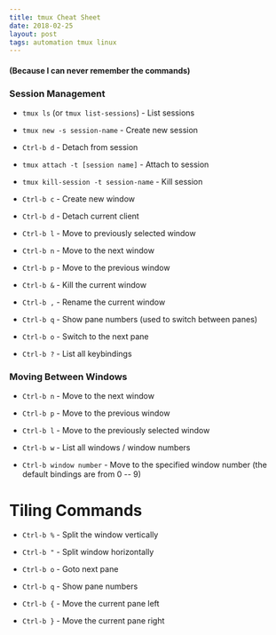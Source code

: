```yaml
---
title: tmux Cheat Sheet
date: 2018-02-25
layout: post
tags: automation tmux linux
---
```


#### (Because I can never remember the commands)

### Session Management 

- `tmux ls` (or `tmux list-sessions`) - List sessions 

- `tmux new -s session-name` - Create new session

- `Ctrl-b d` - Detach from session 

- `tmux attach -t [session name]` - Attach to session

- `tmux kill-session -t session-name` - Kill session


- `Ctrl-b c` - Create new window 

- `Ctrl-b d` - Detach current client 

- `Ctrl-b l` - Move to previously selected window 

- `Ctrl-b n` - Move to the next window 

- `Ctrl-b p` - Move to the previous window 

- `Ctrl-b &` - Kill the current window 

- `Ctrl-b ,` - Rename the current window 

- `Ctrl-b q` - Show pane numbers (used to switch between panes) 

- `Ctrl-b o` - Switch to the next pane 

- `Ctrl-b ?` - List all keybindings 

### Moving Between Windows

- `Ctrl-b n` - Move to the next window

- `Ctrl-b p` - Move to the previous window

- `Ctrl-b l` - Move to the previously selected window

- `Ctrl-b w` - List all windows / window numbers

- `Ctrl-b window number` - Move to the specified window number (the default bindings are from 0 -- 9) 

# Tiling Commands 

- `Ctrl-b %` - Split the window vertically

- `Ctrl-b "` - Split window horizontally

- `Ctrl-b o` - Goto next pane

- `Ctrl-b q` - Show pane numbers

- `Ctrl-b {` - Move the current pane left 

- `Ctrl-b }` - Move the current pane right
